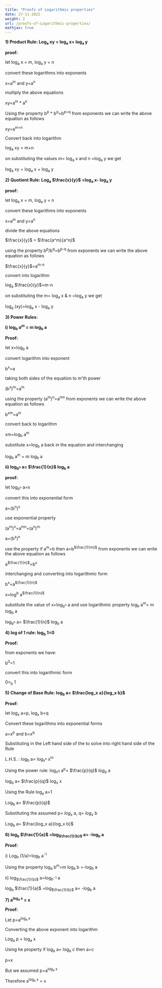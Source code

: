 ```yaml
---
title: "Proofs of Logarithmic properties"
date: 27-11-2022
weight: 2
url: /proofs-of-Logarithmic-properties/
mathjax: true
---
```




**1) Product Rule: Log<sub>a</sub> xy = log<sub>a</sub> x+ log<sub>a</sub> y**

**proof:**

let log<sub>a</sub> x = m, log<sub>a</sub> y = n

convert these logarithms into exponents

x=a<sup>m</sup> and y=a<sup>n</sup>

multiply the above equations

xy=a<sup>m</sup> * a<sup>n</sup>

Using the property b<sup>p</sup> * b<sup>q</sup>=b<sup>p+q</sup> from exponents we can write the above equation as follows

xy=a<sup>m+n</sup>

Convert back into logarithm

log<sub>a</sub> xy = m+n

on substituting the values m= log<sub>a</sub> x and n =log<sub>a</sub> y we get	

log<sub>a</sub> xy = log<sub>a</sub> x + log<sub>a</sub> y

**2) Quotient Rule: Log<sub>a</sub> $\frac{x}{y}$ =log<sub>a</sub> x- log<sub>a</sub> y**

**proof:**

let log<sub>a</sub> x = m, log<sub>a</sub> y = n

convert these logarithms into exponents

x=a<sup>m</sup> and y=a<sup>n</sup>

divide the above equations

$\frac{x}{y}$ = $\frac{a^m}{a^n}$

using the property b<sup>p</sup>/b<sup>q</sup>=b<sup>p-q</sup> from exponents we can write the above equation as follows

$\frac{x}{y}$=a<sup>m-n</sup>

convert into logarithm

log<sub>a</sub> $\frac{x}{y}$=m-n

on substituting the m= log<sub>a</sub> x & n =log<sub>a</sub> y we get

log<sub>a</sub> (xy)=log<sub>a</sub> x - log<sub>a</sub> y

**3) Power Rules:**

**i) log<sub>b</sub> $a^m$ = m log<sub>b</sub> a**

**Proof:**

let x=log<sub>b</sub> a

convert logarithm into exponent

b<sup>x</sup>=a

taking both sides of the equation to m'th power

(b<sup>x</sup>)<sup>m</sup>=a<sup>m</sup>

using the property (a<sup>m</sup>)<sup>n</sup>=a<sup>mn</sup> from exponents we can write the above equation as follows

b<sup>xm</sup>=a<sup>m</sup>

convert back to logarithm

xm=log<sub>b</sub> a<sup>m</sup>

substitute x=log<sub>b</sub> a back in the equation and interchanging

log<sub>b</sub> a<sup>m</sup> = m log<sub>b</sub> a

**ii) log<sub>b<sup>n</sup></sub> a= $\frac{1}{n}$ log<sub>b</sub> a**

**proof:**

let log<sub>b<sup>n</sup></sub> a=x

convert this into exponential form

a=(b<sup>n</sup>)<sup>x</sup>

use exponential property 

(a<sup>m</sup>)<sup>n</sup>=a<sup>mn</sup>=(a<sup>n</sup>)<sup>m</sup>

a=(b<sup>x</sup>)<sup>n</sup>

use the property if  a<sup>m</sup>=b then a=b<sup>$\frac{1}{m}$</sup>  from exponents we can write the above equation as follows

a<sup>$\frac{1}{n}$</sup>=b<sup>x</sup>

interchanging and converting into logarithmic form

 b<sup>x</sup>=a<sup>$\frac{1}{n}$</sup> 

 x=log<sup>b</sup> a<sup>$\frac{1}{n}$</sup> 

substitute the value of x=log<sub>b<sup>n</sup></sub> a and use logarithmic property log<sub>b</sub> a<sup>m</sup>= m log<sub>b</sub> a

log<sub>b<sup>n</sup></sub> a= $\frac{1}{n}$ log<sub>b</sub> a

**4) log of 1 rule: log<sub>b</sub> 1=0**

**Proof:**

from exponents we have:

b<sup>0</sup>=1

convert this into logarithmic form

0=<sub>b</sub> 1

**5) Change of Base Rule: log<sub>b</sub> a= $\frac{log_x a}{log_x b}$**

**Proof:**

let log<sub>x</sub> a=p, log<sub>x</sub> b=q

Convert these logarithms into exponential forms

a=x<sup>p</sup> and b=x<sup>q</sup>

Substituting in the Left hand side of the to solve into right hand side of the Rule

L.H.S. : log<sub>b</sub> a= log<sub>x<sup>n</sup></sub> x<sup>m</sup>

Using the power rule: log<sub>n<sup>q</sup></sub> a<sup>p</sup>= $\frac{p}{q}$ $log_b$ a
	
log<sub>b</sub> a= $\frac{p}{q}$ log<sub>x</sub> x

Using the Rule log<sub>a</sub> a=1
	
Log<sub>b</sub> a= $\frac{p}{q}$

Substituting the assumed p= $log_x$ a,  q= $log_x$ b

Log<sub>b</sub> a= $\frac{log_x a}{log_x b}$

**6) log<sub>b</sub> $\frac{1}{a}$ =log<sub>$\frac{1}{b}$</sub> a= -log<sub>b</sub> a**

**Proof:**

i) Log<sub>b</sub> (1/a)=log<sub>b</sub> a<sup>-1</sup>

Using the property log<sub>a</sub> b<sup>m</sup>=m log<sub>a</sub> b =-log<sub>b</sub> a

ii) log<sub>$\frac{1}{b}$</sub> a=log<sub>$b^{-1}$</sub> a

log<sub>b</sub> $\frac{1}{a}$ =log<sub>$\frac{1}{b}$</sub> a= -log<sub>b</sub> a  



**7) a<sup>log<sub>a</sub> x</sup> = x**

**Proof:**

Let  p=a<sup>log<sub>a</sub> x</sup>

Converting the above exponent into logarithm

Log<sub>a</sub> p = log<sub>a</sub> x

Using he property if log<sub>b</sub> a= log<sub>b</sub> c then a=c

p=x

But we assumed p=a<sup>log<sub>a</sub> x</sup>

Therefore a<sup>log<sub>a</sub> x</sup> = x

